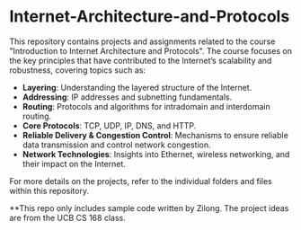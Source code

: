 # Internet-Architecture-and-Protocols

This repository contains projects and assignments related to the course "Introduction to Internet Architecture and Protocols". The course focuses on the key principles that have contributed to the Internet’s scalability and robustness, covering topics such as:

- **Layering**: Understanding the layered structure of the Internet.
- **Addressing**: IP addresses and subnetting fundamentals.
- **Routing**: Protocols and algorithms for intradomain and interdomain routing.
- **Core Protocols**: TCP, UDP, IP, DNS, and HTTP.
- **Reliable Delivery & Congestion Control**: Mechanisms to ensure reliable data transmission and control network congestion.
- **Network Technologies**: Insights into Ethernet, wireless networking, and their impact on the Internet.

For more details on the projects, refer to the individual folders and files within this repository.

**This repo only includes sample code written by Zilong. The project ideas are from the UCB CS 168 class.
